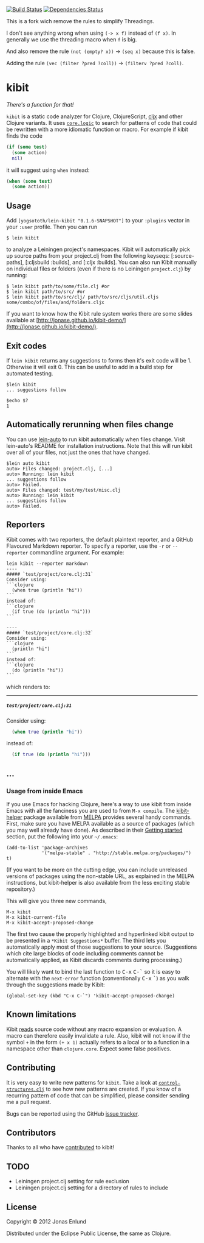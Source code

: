 [![Build Status](https://travis-ci.org/yogsototh/kibit.svg?branch=master)](https://travis-ci.org/yogsototh/kibit)
[![Dependencies Status](http://jarkeeper.com/yogsototh/kibit/status.svg)](http://jarkeeper.com/yogsototh/kibit)

This is a fork wich remove the rules to simplify Threadings.

I don't see anything wrong when using `(-> x f)` instead of `(f x)`.
In generally we use the threading macro when `f` is big.

And also remove the rule `(not (empty? x))` → `(seq x)` because this is false.

Adding the rule `(vec (filter ?pred ?coll))` → `(filterv ?pred ?coll)`.


# kibit

*There's a function for that!*

`kibit` is a static code analyzer for Clojure, ClojureScript, [cljx](https://github.com/lynaghk/cljx)
 and other Clojure variants. It uses [`core.logic`](https://github.com/clojure/core.logic)
  to search for patterns of code that could be rewritten with a more idiomatic function
or macro. For example if kibit finds the code

```clojure
(if (some test)
  (some action)
  nil)
```

it will suggest using `when` instead:

```clojure
(when (some test)
  (some action))
```

## Usage

Add `[yogsototh/lein-kibit "0.1.6-SNAPSHOT"]` to your `:plugins` vector in your `:user`
profile. Then you can run

    $ lein kibit

to analyze a Leiningen project's namespaces. Kibit will automatically pick up source paths from your project.clj from the following keyseqs: [:source-paths], [:cljsbuild :builds], and [:cljx :builds]. You can also run Kibit manually on individual files or folders (even if there is no Leiningen `project.clj`) by running:

    $ lein kibit path/to/some/file.clj #or
    $ lein kibit path/to/src/ #or
    $ lein kibit path/to/src/clj/ path/to/src/cljs/util.cljs some/combo/of/files/and/folders.cljx


If you want to know how the Kibit rule system works there are some slides available at [http://jonase.github.io/kibit-demo/](http://jonase.github.io/kibit-demo/).

## Exit codes

If `lein kibit` returns any suggestions to forms then it's exit code will be 1. Otherwise it will exit 0. This can be useful to add in a build step for automated testing.


    $lein kibit
    ... suggestions follow

    $echo $?
    1

## Automatically rerunning when files change

You can use [lein-auto](https://github.com/weavejester/lein-auto) to run kibit automatically when files change. Visit
lein-auto's README for installation instructions. Note that this will run kibit over all of your files, not just the
ones that have changed.

    $lein auto kibit
    auto> Files changed: project.clj, [...]
    auto> Running: lein kibit
    ... suggestions follow
    auto> Failed.
    auto> Files changed: test/my/test/misc.clj
    auto> Running: lein kibit
    ... suggestions follow
    auto> Failed.

## Reporters

Kibit comes with two reporters, the default plaintext reporter, and a GitHub Flavoured Markdown reporter. To specify a reporter, use the `-r` or `--reporter` commandline argument. For example:

    lein kibit --reporter markdown
    ----
    ##### `test/project/core.clj:31`
    Consider using:
    ```clojure
      (when true (println "hi"))
    ```
    instead of:
    ```clojure
      (if true (do (println "hi")))
    ```

    ----
    ##### `test/project/core.clj:32`
    Consider using:
    ```clojure
      (println "hi")
    ```
    instead of:
    ```clojure
      (do (println "hi"))
    ```

which renders to:

----
##### `test/project/core.clj:31`
Consider using:
```clojure
  (when true (println "hi"))
```
instead of:
```clojure
  (if true (do (println "hi")))
```
...
----

### Usage from inside Emacs

If you use Emacs for hacking Clojure, here's a way to use kibit from
inside Emacs with all the fanciness you are used to from `M-x compile`.
The [kibit-helper](https://github.com/brunchboy/kibit-helper) package
available from [MELPA](http://melpa.org/) provides several handy
commands. First, make sure you have MELPA available as a source of
packages (which you may well already have done). As described in their
[Getting started](http://melpa.org/#/getting-started) section, put the
following into your `~/.emacs`:

```elisp
(add-to-list 'package-archives
             '("melpa-stable" . "http://stable.melpa.org/packages/") t)
```

(If you want to be more on the cutting edge, you can include unreleased
versions of packages using the non-stable URL, as explained in the
MELPA instructions, but kibit-helper is also available from the less
exciting stable repository.)

This will give you three new commands,

    M-x kibit
    M-x kibit-current-file
    M-x kibit-accept-proposed-change

The first two cause the properly highlighted and hyperlinked kibit output to be
presented in a `*Kibit Suggestions*` buffer. The third lets you automatically
apply most of those suggestions to your source. (Suggestions which cite large
blocks of code including comments cannot be automatically applied, as Kibit
discards comments during processing.)

You will likely want to bind the last function to <kbd>C-x</kbd>
<kbd>C-\`</kbd> so it is easy to alternate with the `next-error`
function (conventionally <kbd>C-x</kbd> <kbd>\`</kbd>) as you walk
through the suggestions made by Kibit:

```elisp
(global-set-key (kbd "C-x C-`") 'kibit-accept-proposed-change)
```

## Known limitations

Kibit
[reads](http://clojure.github.com/clojure/clojure.core-api.html#clojure.core/read)
source code without any macro expansion or evaluation. A macro can
therefore easily invalidate a rule. Also, kibit will not know if the
symbol `+` in the form `(+ x 1)` actually refers to a local or to a
function in a namespace other than `clojure.core`. Expect
some false positives.

## Contributing

It is very easy to write new patterns for `kibit`. Take a look at
[`control-structures.clj`](https://github.com/jonase/kibit/blob/master/src/kibit/rules/control_structures.clj)
to see how new patterns are created. If you know of a recurring
pattern of code that can be simplified, please consider sending me a
pull request.

Bugs can be reported using the GitHub [issue tracker](https://github.com/jonase/kibit/issues/).

## Contributors

Thanks to all who have [contributed](https://github.com/jonase/kibit/graphs/contributors) to kibit!

## TODO

* Leiningen project.clj setting for rule exclusion
* Leiningen project.clj setting for a directory of rules to include

## License

Copyright © 2012 Jonas Enlund

Distributed under the Eclipse Public License, the same as Clojure.
